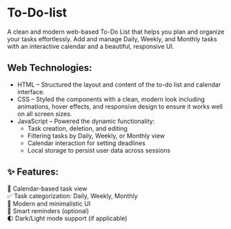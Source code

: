 # To-Do-list
A clean and modern web-based To-Do List that helps you plan and organize your tasks effortlessly. Add and manage Daily, Weekly, and Monthly tasks with an interactive calendar and a beautiful, responsive UI.  

## Web Technologies:  
- HTML – Structured the layout and content of the to-do list and calendar interface.  
- CSS – Styled the components with a clean, modern look including animations, hover effects, and responsive design to ensure it works well on all screen sizes.  
- JavaScript – Powered the dynamic functionality:   
  * Task creation, deletion, and editing  
  * Filtering tasks by Daily, Weekly, or Monthly view   
  * Calendar interaction for setting deadlines  
  * Local storage to persist user data across sessions  

## ✨ Features:  
📆 Calendar-based task view  
✅ Task categorization: Daily, Weekly, Monthly   
🎨 Modern and minimalistic UI  
🔔 Smart reminders (optional)  
🌓 Dark/Light mode support (if applicable)  

